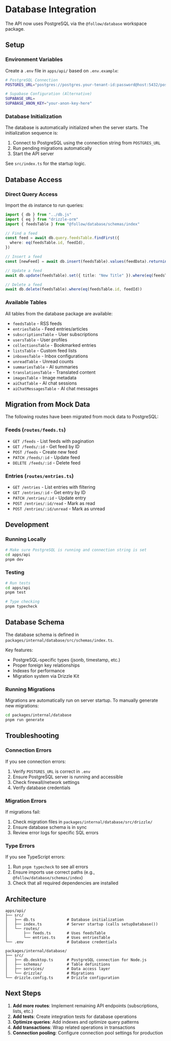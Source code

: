 # Database Integration

The API now uses PostgreSQL via the `@follow/database` workspace package.

## Setup

### Environment Variables

Create a `.env` file in `apps/api/` based on `.env.example`:

```bash
# PostgreSQL Connection
POSTGRES_URL="postgres://postgres.your-tenant-id:password@host:5432/postgres"

# Supabase Configuration (Alternative)
SUPABASE_URL=
SUPABASE_ANON_KEY="your-anon-key-here"
```

### Database Initialization

The database is automatically initialized when the server starts. The initialization sequence is:

1. Connect to PostgreSQL using the connection string from `POSTGRES_URL`
2. Run pending migrations automatically
3. Start the API server

See `src/index.ts` for the startup logic.

## Database Access

### Direct Query Access

Import the `db` instance to run queries:

```typescript
import { db } from "../db.js"
import { eq } from "drizzle-orm"
import { feedsTable } from "@follow/database/schemas/index"

// Find a feed
const feed = await db.query.feedsTable.findFirst({
  where: eq(feedsTable.id, feedId),
})

// Insert a feed
const [newFeed] = await db.insert(feedsTable).values(feedData).returning()

// Update a feed
await db.update(feedsTable).set({ title: "New Title" }).where(eq(feedsTable.id, feedId))

// Delete a feed
await db.delete(feedsTable).where(eq(feedsTable.id, feedId))
```

### Available Tables

All tables from the database package are available:

- `feedsTable` - RSS feeds
- `entriesTable` - Feed entries/articles
- `subscriptionsTable` - User subscriptions
- `usersTable` - User profiles
- `collectionsTable` - Bookmarked entries
- `listsTable` - Custom feed lists
- `inboxesTable` - Inbox configurations
- `unreadTable` - Unread counts
- `summariesTable` - AI summaries
- `translationsTable` - Translated content
- `imagesTable` - Image metadata
- `aiChatTable` - AI chat sessions
- `aiChatMessagesTable` - AI chat messages

## Migration from Mock Data

The following routes have been migrated from mock data to PostgreSQL:

### Feeds (`routes/feeds.ts`)

- `GET /feeds` - List feeds with pagination
- `GET /feeds/:id` - Get feed by ID
- `POST /feeds` - Create new feed
- `PATCH /feeds/:id` - Update feed
- `DELETE /feeds/:id` - Delete feed

### Entries (`routes/entries.ts`)

- `GET /entries` - List entries with filtering
- `GET /entries/:id` - Get entry by ID
- `PATCH /entries/:id` - Update entry
- `POST /entries/:id/read` - Mark as read
- `POST /entries/:id/unread` - Mark as unread

## Development

### Running Locally

```bash
# Make sure PostgreSQL is running and connection string is set
cd apps/api
pnpm dev
```

### Testing

```bash
# Run tests
cd apps/api
pnpm test

# Type checking
pnpm typecheck
```

## Database Schema

The database schema is defined in `packages/internal/database/src/schemas/index.ts`.

Key features:

- PostgreSQL-specific types (jsonb, timestamp, etc.)
- Proper foreign key relationships
- Indexes for performance
- Migration system via Drizzle Kit

### Running Migrations

Migrations are automatically run on server startup. To manually generate new migrations:

```bash
cd packages/internal/database
pnpm run generate
```

## Troubleshooting

### Connection Errors

If you see connection errors:

1. Verify `POSTGRES_URL` is correct in `.env`
2. Ensure PostgreSQL server is running and accessible
3. Check firewall/network settings
4. Verify database credentials

### Migration Errors

If migrations fail:

1. Check migration files in `packages/internal/database/src/drizzle/`
2. Ensure database schema is in sync
3. Review error logs for specific SQL errors

### Type Errors

If you see TypeScript errors:

1. Run `pnpm typecheck` to see all errors
2. Ensure imports use correct paths (e.g., `@follow/database/schemas/index`)
3. Check that all required dependencies are installed

## Architecture

```
apps/api/
├── src/
│   ├── db.ts              # Database initialization
│   ├── index.ts           # Server startup (calls setupDatabase())
│   └── routes/
│       ├── feeds.ts       # Uses feedsTable
│       └── entries.ts     # Uses entriesTable
└── .env                   # Database credentials

packages/internal/database/
├── src/
│   ├── db.desktop.ts      # PostgreSQL connection for Node.js
│   ├── schemas/           # Table definitions
│   ├── services/          # Data access layer
│   └── drizzle/           # Migrations
└── drizzle.config.ts      # Drizzle configuration
```

## Next Steps

1. **Add more routes**: Implement remaining API endpoints (subscriptions, lists, etc.)
2. **Add tests**: Create integration tests for database operations
3. **Optimize queries**: Add indexes and optimize query patterns
4. **Add transactions**: Wrap related operations in transactions
5. **Connection pooling**: Configure connection pool settings for production
